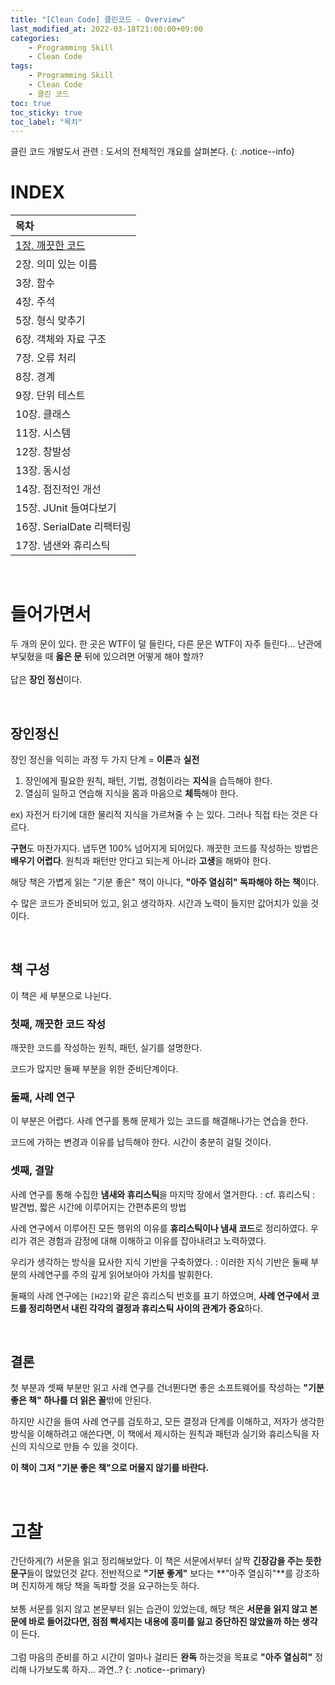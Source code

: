 ```yaml
---
title: "[Clean Code] 클린코드 - Overview"
last_modified_at: 2022-03-18T21:00:00+09:00
categories:
    - Programming Skill
    - Clean Code
tags:
    - Programming Skill
    - Clean Code
    - 클린 코드
toc: true
toc_sticky: true
toc_label: "목차"
---
```


클린 코드 개발도서 관련 : 도서의 전체적인 개요를 살펴본다.
{: .notice--info}

# INDEX

| 목차                                                                                        |
|:------------------------------------------------------------------------------------------|
| [1장. 깨끗한 코드](/programming%20skill/clean%20code/clean-code-01/) |
| 2장. 의미 있는 이름                                                                              |
| 3장. 함수                                                                                    |
| 4장. 주석                                                                                    |
| 5장. 형식 맞추기                                                                                |
| 6장. 객체와 자료 구조                                                                             |
| 7장. 오류 처리                                                                                 |
| 8장. 경계                                                                                    |
| 9장. 단위 테스트                                                                                |
| 10장. 클래스                                                                                  |
| 11장. 시스템                                                                                  |
| 12장. 창발성                                                                                  |
| 13장. 동시성                                                                                  |
| 14장. 점진적인 개선                                                                              |
| 15장. JUnit 들여다보기                                                                          |
| 16장. SerialDate 리팩터링                                                                      |
| 17장. 냄샌와 휴리스틱                                                                             |


<br>

# 들어가면서

두 개의 문이 있다. 한 곳은 WTF이 덜 들린다, 다른 문은 WTF이 자주 들린다...
난관에 부딫혔을 때 **옳은 문** 뒤에 있으려면 어떻게 해야 할까?
<br>
<br>
답은 **장인 정신**이다.

<br>

## 장인정신

장인 정신을 익히는 과정 두 가지 단계 = **이론**과 **실전**

1. 장인에게 필요한 원칙, 패턴, 기법, 경험이라는 **지식**을 습득해야 한다.
2. 열심히 일하고 연습해 지식을 몸과 마음으로 **체득**해야 한다.

ex) 자전거 타기에 대한 물리적 지식을 가르쳐줄 수 는 있다. 그러나 직접 타는 것은 다르다.

**구현**도 마찬가지다. 냅두면 100% 넘어지게 되어있다. 깨끗한 코드를 작성하는 방법은 **배우기 어렵다**. 원칙과 패턴만 안다고 되는게 아니라 **고생**을 해봐야 한다.

해당 책은 가볍게 읽는 "기분 좋은" 책이 아니다, **"아주 열심히" 독파해야 하는 책**이다.

수 많은 코드가 준비되어 있고, 읽고 생각하자. 시간과 노력이 들지만 값어치가 있을 것이다.

<br>

## 책 구성

이 책은 세 부분으로 나뉜다.

### 첫째, 깨끗한 코드 작성

깨끗한 코드를 작성하는 원칙, 패턴, 실기를 설명한다.

코드가 많지만 둘째 부분을 위한 준비단계이다.

### 둘째, 사례 연구

이 부분은 어렵다. 사례 연구를 통해 문제가 있는 코드를 해결해나가는 연습을 한다.

코드에 가하는 변경과 이유를 납득해야 한다. 시간이 충분히 걸릴 것이다.

### 셋째, 결말

사례 연구를 통해 수집한 **냄새와 휴리스틱**을 마지막 장에서 열거한다.
: cf. 휴리스틱 : 발견법, 짧은 시간에 이루어지는 간편추론의 방법

사례 연구에서 이루어진 모든 행위의 이유를 **휴리스틱이나 냄새 코드**로 정리하였다. 우리가 겪은 경험과 감정에 대해 이해하고 이유를 잡아내려고 노력하였다.

우리가 생각하는 방식을 묘사한 지식 기반을 구축하였다.
: 이러한 지식 기반은 둘째 부분의 사례연구를 주의 깊게 읽어보아야 가치를 발휘한다.

둘째의 사례 연구에는 `[H22]`와 같은 휴리스틱 번호를 표기 하였으며, **사례 연구에서 코드를 정리하면서 내린 각각의 결정과 휴리스틱 사이의 관계가 중요**하다.

<br>

## 결론

첫 부분과 셋째 부분만 읽고 사례 연구를 건너뛴다면 좋은 소프트웨어를 작성하는 **"기분 좋은 책" 하나를 더 읽은 꼴**밖에 안된다.

하지만 시간을 들여 사례 연구를 검토하고, 모든 결정과 단계를 이해하고, 저자가 생각한 방식을 이해하려고 애쓴다면, 이 책에서 제시하는 원칙과 패턴과 실기와 휴리스틱을 자신의 지식으로 만들 수 있을 것이다.

**이 책이 그저 "기분 좋은 책"으로 머물지 않기를 바란다.**

<br>

# 고찰

간단하게(?) 서문을 읽고 정리해보았다. 이 책은 서문에서부터 살짝 **긴장감을 주는 듯한 문구**들이 많았던것 같다. 전반적으로 **"기분 좋게"** 보다는 **"아주 열심히"**를 강조하며 진지하게 해당 책을 독파할 것을 요구하는듯 하다.
<br>
<br>
보통 서문를 읽지 않고 본문부터 읽는 습관이 있었는데, 해당 책은 **서문을 읽지 않고 본문에 바로 들어갔다면, 점점 빡세지는 내용에 흥미를 잃고 중단하진 않았을까 하는 생각**이 든다.
<br>
<br>
그럼 마음의 준비를 하고 시간이 얼마나 걸리든 **완독** 하는것을 목표로 **"아주 열심히"** 정리해 나가보도록 하자... 과연..?
{: .notice--primary}
